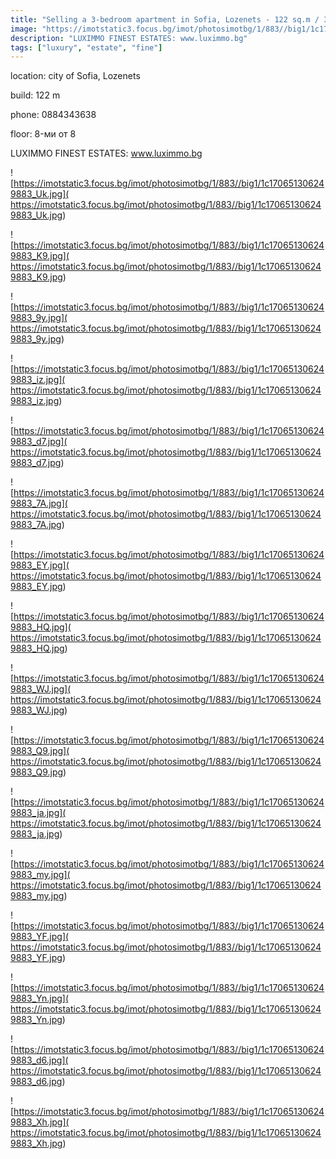 ```yaml
---
title: "Selling a 3-bedroom apartment in Sofia, Lozenets - 122 sq.m / 319000 EUR :: imot.bg Ad"
image: "https://imotstatic3.focus.bg/imot/photosimotbg/1/883//big1/1c170651306249883_vc.jpg"
description: "LUXIMMO FINEST ESTATES: www.luximmo.bg"
tags: ["luxury", "estate", "fine"]
---
```


location: city of Sofia, Lozenets

build: 122 m

phone: 0884343638

floor: 8-ми от 8

LUXIMMO FINEST ESTATES: www.luximmo.bg


![https://imotstatic3.focus.bg/imot/photosimotbg/1/883//big1/1c170651306249883_Uk.jpg]( https://imotstatic3.focus.bg/imot/photosimotbg/1/883//big1/1c170651306249883_Uk.jpg)


![https://imotstatic3.focus.bg/imot/photosimotbg/1/883//big1/1c170651306249883_K9.jpg]( https://imotstatic3.focus.bg/imot/photosimotbg/1/883//big1/1c170651306249883_K9.jpg)


![https://imotstatic3.focus.bg/imot/photosimotbg/1/883//big1/1c170651306249883_9y.jpg]( https://imotstatic3.focus.bg/imot/photosimotbg/1/883//big1/1c170651306249883_9y.jpg)


![https://imotstatic3.focus.bg/imot/photosimotbg/1/883//big1/1c170651306249883_iz.jpg]( https://imotstatic3.focus.bg/imot/photosimotbg/1/883//big1/1c170651306249883_iz.jpg)


![https://imotstatic3.focus.bg/imot/photosimotbg/1/883//big1/1c170651306249883_d7.jpg]( https://imotstatic3.focus.bg/imot/photosimotbg/1/883//big1/1c170651306249883_d7.jpg)


![https://imotstatic3.focus.bg/imot/photosimotbg/1/883//big1/1c170651306249883_7A.jpg]( https://imotstatic3.focus.bg/imot/photosimotbg/1/883//big1/1c170651306249883_7A.jpg)


![https://imotstatic3.focus.bg/imot/photosimotbg/1/883//big1/1c170651306249883_EY.jpg]( https://imotstatic3.focus.bg/imot/photosimotbg/1/883//big1/1c170651306249883_EY.jpg)


![https://imotstatic3.focus.bg/imot/photosimotbg/1/883//big1/1c170651306249883_HQ.jpg]( https://imotstatic3.focus.bg/imot/photosimotbg/1/883//big1/1c170651306249883_HQ.jpg)


![https://imotstatic3.focus.bg/imot/photosimotbg/1/883//big1/1c170651306249883_WJ.jpg]( https://imotstatic3.focus.bg/imot/photosimotbg/1/883//big1/1c170651306249883_WJ.jpg)


![https://imotstatic3.focus.bg/imot/photosimotbg/1/883//big1/1c170651306249883_Q9.jpg]( https://imotstatic3.focus.bg/imot/photosimotbg/1/883//big1/1c170651306249883_Q9.jpg)


![https://imotstatic3.focus.bg/imot/photosimotbg/1/883//big1/1c170651306249883_ja.jpg]( https://imotstatic3.focus.bg/imot/photosimotbg/1/883//big1/1c170651306249883_ja.jpg)


![https://imotstatic3.focus.bg/imot/photosimotbg/1/883//big1/1c170651306249883_my.jpg]( https://imotstatic3.focus.bg/imot/photosimotbg/1/883//big1/1c170651306249883_my.jpg)


![https://imotstatic3.focus.bg/imot/photosimotbg/1/883//big1/1c170651306249883_YF.jpg]( https://imotstatic3.focus.bg/imot/photosimotbg/1/883//big1/1c170651306249883_YF.jpg)


![https://imotstatic3.focus.bg/imot/photosimotbg/1/883//big1/1c170651306249883_Yn.jpg]( https://imotstatic3.focus.bg/imot/photosimotbg/1/883//big1/1c170651306249883_Yn.jpg)


![https://imotstatic3.focus.bg/imot/photosimotbg/1/883//big1/1c170651306249883_d6.jpg]( https://imotstatic3.focus.bg/imot/photosimotbg/1/883//big1/1c170651306249883_d6.jpg)


![https://imotstatic3.focus.bg/imot/photosimotbg/1/883//big1/1c170651306249883_Xh.jpg]( https://imotstatic3.focus.bg/imot/photosimotbg/1/883//big1/1c170651306249883_Xh.jpg)


